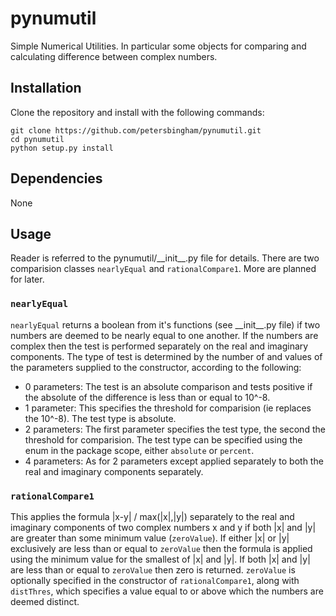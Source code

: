 # pynumutil
Simple Numerical Utilities. In particular some objects for comparing and calculating difference between complex numbers.

## Installation

Clone the repository and install with the following commands:

    git clone https://github.com/petersbingham/pynumutil.git
    cd pynumutil
    python setup.py install
    
## Dependencies
None
    
## Usage
Reader is referred to the pynumutil/\_\_init\_\_.py file for details.
There are two comparision classes `nearlyEqual` and `rationalCompare1`. More are planned for later.

### `nearlyEqual`
`nearlyEqual` returns a boolean from it's functions (see \_\_init\_\_.py file) if two numbers are deemed to be nearly equal to one another. If the numbers are complex then the test is performed separately on the real and imaginary components. The type of test is determined by the number of and values of the parameters supplied to the constructor, according to the following:
 - 0 parameters: The test is an absolute comparison and tests positive if the absolute of the difference is less than or equal to 10^-8.
 - 1 parameter: This specifies the threshold for comparision (ie replaces the 10^-8). The test type is absolute.
 - 2 parameters: The first parameter specifies the test type, the second the threshold for comparision. The test type can be specified using the enum in the package scope, either `absolute` or `percent`.
 - 4 parameters: As for 2 parameters except applied separately to both the real and imaginary components separately.

### `rationalCompare1`
This applies the formula |x-y| / max(|x|,|y|) separately to the real and imaginary components of two complex numbers x and y if both |x| and |y| are greater than some minimum value (`zeroValue`). If either |x| or |y| exclusively are less than or equal to `zeroValue` then the formula is applied using the minimum value for the smallest of |x| and |y|. If both |x| and |y| are less than or equal to `zeroValue` then zero is returned. `zeroValue` is optionally specified in the constructor of `rationalCompare1`, along with `distThres`, which specifies a value equal to or above which the numbers are deemed distinct.
